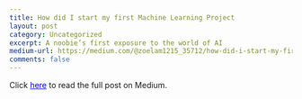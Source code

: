```yaml
---
title: How did I start my first Machine Learning Project
layout: post
category: Uncategorized
excerpt: A noobie’s first exposure to the world of AI
medium-url: https://medium.com/@zoelam1215_35712/how-did-i-start-my-first-machine-learning-project-b05c6c31bc57
comments: false
---
```

Click <a href="https://medium.com/@zoelam1215_35712/how-did-i-start-my-first-machine-learning-project-b05c6c31bc57" style="color: blue;">here</a> to read the full post on Medium.
